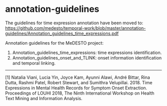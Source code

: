 # annotation-guidelines

The guidelines for time expression annotation have been moved to: https://github.com/medesto/temporal-work/blob/master/annotation-guidelines/Annotation_guidelines_time_expressions.pdf

Annotation guidelines for the MeDESTO project:

1. Annotation_guidelines_time_expressions: time expressions identification.
2. Annotation_guidelines_onset_and_TLINK: onset information identification and temporal linking.

---

[1] Natalia Viani, Lucia Yin, Joyce Kam, Ayunni Alawi, André Bittar, Rina Dutta, Rashmi Patel, Robert Stewart, and Sumithra Velupillai. 2018. Time Expressions in Mental Health Records for Symptom Onset Extraction. Proceedings of LOUHI 2018, The Ninth International Workshop on Health Text Mining and Information Analysis.
